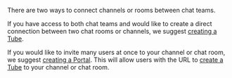 There are two ways to connect channels or rooms between chat teams. 

If you have access to both chat teams and would like to create a direct connection between two chat rooms or channels, we suggest [creating a Tube](/getting-started/en/tubes-portals/tubes).

If you would like to invite many users at once to your channel or chat room, we suggest [creating a Portal](/getting-started/en/tubes-portals/portals). This will allow users with the URL to [create a Tube](/getting-started/en/tubes-portals/tubes) to your channel or chat room.
